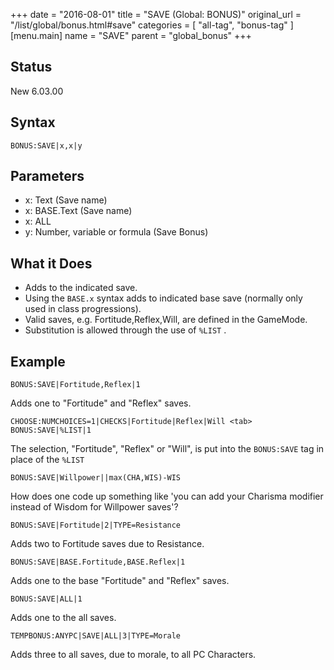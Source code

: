 +++
date = "2016-08-01"
title = "SAVE (Global: BONUS)"
original_url = "/list/global/bonus.html#save"
categories = [ "all-tag", "bonus-tag" ]
[menu.main]
    name = "SAVE"
    parent = "global_bonus"
+++

## Status

New 6.03.00

## Syntax

`BONUS:SAVE|x,x|y`

## Parameters

-   x: Text (Save name)
-   x: BASE.Text (Save name)
-   x: ALL
-   y: Number, variable or formula (Save Bonus)



What it Does
------------

-   Adds to the indicated save.
-   Using the `BASE.x` syntax adds to indicated base save (normally only
    used in class progressions).
-   Valid saves, e.g. Fortitude,Reflex,Will, are defined in
    the GameMode.
-   Substitution is allowed through the use of `%LIST` .

Example
-------

`BONUS:SAVE|Fortitude,Reflex|1`

Adds one to "Fortitude" and "Reflex" saves.

`CHOOSE:NUMCHOICES=1|CHECKS|Fortitude|Reflex|Will <tab> BONUS:SAVE|%LIST|1`

The selection, "Fortitude", "Reflex" or "Will", is put into the
`BONUS:SAVE` tag in place of the `%LIST`

`BONUS:SAVE|Willpower||max(CHA,WIS)-WIS`

How does one code up something like 'you can add your Charisma modifier
instead of Wisdom for Willpower saves'?

`BONUS:SAVE|Fortitude|2|TYPE=Resistance`

Adds two to Fortitude saves due to Resistance.

`BONUS:SAVE|BASE.Fortitude,BASE.Reflex|1`

Adds one to the base "Fortitude" and "Reflex" saves.

`BONUS:SAVE|ALL|1`

Adds one to the all saves.

`TEMPBONUS:ANYPC|SAVE|ALL|3|TYPE=Morale`

Adds three to all saves, due to morale, to all PC Characters.

